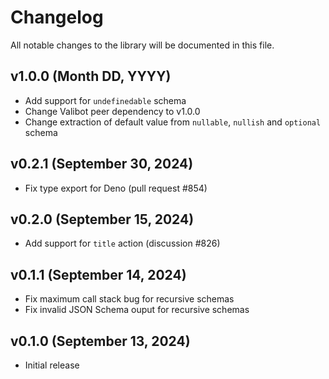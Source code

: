 # Changelog

All notable changes to the library will be documented in this file.

## v1.0.0 (Month DD, YYYY)

- Add support for `undefinedable` schema
- Change Valibot peer dependency to v1.0.0
- Change extraction of default value from `nullable`, `nullish` and `optional` schema

## v0.2.1 (September 30, 2024)

- Fix type export for Deno (pull request #854)

## v0.2.0 (September 15, 2024)

- Add support for `title` action (discussion #826)

## v0.1.1 (September 14, 2024)

- Fix maximum call stack bug for recursive schemas
- Fix invalid JSON Schema ouput for recursive schemas

## v0.1.0 (September 13, 2024)

- Initial release
